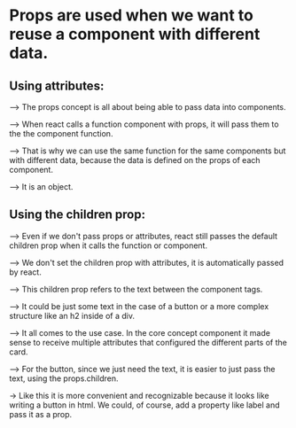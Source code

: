 # Props are used when we want to reuse a component with different data.

## Using attributes:

--> The props concept is all about being able to pass data into components.

--> When react calls a function component with props, it will pass them to the the component function.

--> That is why we can use the same function for the same components but with different data, because the data is defined on the props of each component.

--> It is an object.

## Using the children prop:

--> Even if we don't pass props or attributes, react still passes the default children prop when it calls the function or component.

--> We don't set the children prop with attributes, it is automatically passed by react.

--> This children prop refers to the text between the component tags.

--> It could be just some text in the case of a button or a more complex structure like an h2 inside of a div.

--> It all comes to the use case. In the core concept component it made sense to receive multiple attributes
that configured the different parts of the card.

--> For the button, since we just need the text, it is easier to just pass the text, using the props.children.

-> Like this it is more convenient and recognizable because it looks like writing a button in html. We could, of course, add a property like label and pass it as a prop.
